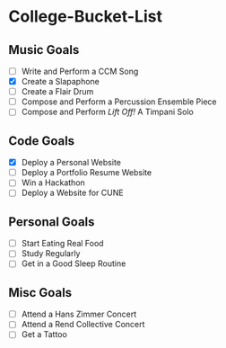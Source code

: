 # College-Bucket-List  

## Music Goals  
- [ ] Write and Perform a CCM Song  
- [x] Create a Slapaphone  
- [ ] Create a Flair Drum  
- [ ] Compose and Perform a Percussion Ensemble Piece  
- [ ] Compose and Perform *Lift Off!* A Timpani Solo 

## Code Goals
- [x] Deploy a Personal Website
- [ ] Deploy a Portfolio Resume Website
- [ ] Win a Hackathon
- [ ] Deploy a Website for CUNE

## Personal Goals
- [ ] Start Eating Real Food
- [ ] Study Regularly
- [ ] Get in a Good Sleep Routine

## Misc Goals
- [ ] Attend a Hans Zimmer Concert
- [ ] Attend a Rend Collective Concert
- [ ] Get a Tattoo
